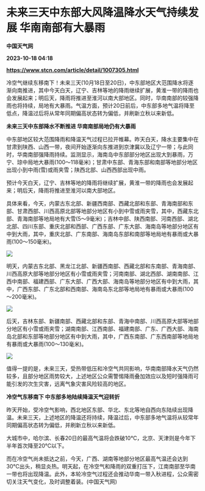 # 未来三天中东部大风降温降水天气持续发展 华南南部有大暴雨
**中国天气网**

**2023-10-18 04:18**

**https://www.stcn.com/article/detail/1007305.html**

冷空气继续东移南下！未来三天(10月18日至20日)，中东部地区大范围降水将逐渐向南推进，其中今天白天，辽宁、吉林等地的降雨继续扩展，黄淮一带的降雨也会发展起来；明后天，降雨将推进至淮河以南大部地区。同时，华南南部的较强降雨也将持续，局地有大暴雨。气温方面，预计20日前后，中东部多地气温将降至低点，降温过后将从常年同期偏高状态转为偏低，并刷新立秋以来新低。

**未来三天中东部降水不断推进 华南南部局地仍有大暴雨**

中东部地区较大范围降雨和降温天气过程已拉开帷幕。昨天白天，降水主要集中在甘肃到陕西、山西一带，夜间开始逐渐向东推进到京津冀以及辽宁一带；与此同时，华南南部强降雨持续。监测显示，海南岛中东部部分地区出现大到暴雨，万宁、琼中局地大暴雨(100～118毫米)；甘肃中东部、青海东部和南部等地部分地区出现小到中雨(雪)或雨夹雪；陕西北部、山西西部出现中雨。

预计今天白天，辽宁、吉林等地的降雨将继续扩展，黄淮一带的降雨也会发展起来；明后天，降雨将推进至淮河以南大部地区。

具体来看，今天，内蒙古东北部、新疆西南部、西藏北部和东部、青海南部和东部、甘肃西部、川西高原北部等地部分地区有小到中雪或雨夹雪，其中，西藏东北部、青海南部等地局地有大雪(5～9毫米)；吉林中部、陕西南部、河南西部、湖北北部、四川东部、重庆北部和西部、广西东部、广东大部、海南岛等地部分地区有中到大雨，其中，重庆北部、广东南部、海南岛东部和南部等地局地有暴雨或大暴雨(100～150毫米)。

![](https://stcn-main.oss-cn-shenzhen.aliyuncs.com/upload/wechat/20231018/20231018115339_652f56c3b3860.png)

明天，内蒙古东北部、黑龙江北部、新疆西南部、西藏北部和东南部、青海南部、川西高原大部等地部分地区有小雪或雨夹雪；河南南部、湖北西部、湖南南部、江西中南部、福建西部、广东大部、广西大部、海南岛等地部分地区有中到大雨，其中，广西东部、广东北部和西南部、海南岛东北部等地局地有暴雨或大暴雨(100～200毫米)。

![](https://stcn-main.oss-cn-shenzhen.aliyuncs.com/upload/wechat/20231018/20231018115339_652f56c3d7988.png)

后天，吉林东部、新疆南部、西藏北部和东部、青海中南部、川西高原大部等地部分地区有小雪或雨夹雪；湖南南部、江西南部、福建南部、广东、广西大部、海南岛北部和东部等地部分地区有中到大雨，其中，广西东南部、广东西南部等地局地有暴雨或大暴雨(100～130毫米)。

![](https://stcn-main.oss-cn-shenzhen.aliyuncs.com/upload/wechat/20231018/20231018115340_652f56c412e55.png)

值得一提的是，未来三天，受热带低压和冷空气共同影响，华南南部降水天气仍然较多，且部分地区雨势较大，上述地区公众需警惕降雨叠加效应以及短时强降雨可能引发的次生灾害，远离气象灾害风险较高的地区。

**冷空气东移南下 中东部多地陆续降温天气迎转折**

昨天开始，受冷空气影响，西北地区东部、华北、东北等地自西向东陆续出现降温。未来三天，上述地区的降温还将持续，降温过后，中东部多地气温将从较常年同期偏高状态转为偏低，并刷新立秋以来新低。

大城市中，哈尔滨、长春20日的最高气温将会跌破10℃，北京、天津则是今年下半年首次降至20℃以下。

而在冷空气尚未抵达之前，今天，广西、湖南等地部分地区最高气温还会达到30℃出头，稍显炎热。明天起，在冷空气和降雨的双重打压下，江南南部至华南一带也将出现降温。此外，本轮冷空气过程还会推动华南一带入秋进程，公众需密切关注天气变化，及时调整着装。(中国天气网)